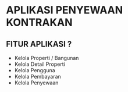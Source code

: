 # APLIKASI PENYEWAAN KONTRAKAN

## FITUR APLIKASI ?
- Kelola Properti / Bangunan
- Kelola Detail Properti
- Kelola Pengguna
- Kelola Pembayaran
- Kelola Penyewaan